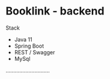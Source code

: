 # Booklink - backend

Stack
- Java 11
- Spring Boot
- REST / Swagger
- MySql

.............................